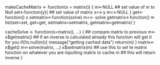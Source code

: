 makeCacheMatrix <- function(x = matrix()) {
  m<-NULL ## set value of m to Null
  set<-function(y){ ## set value of matrix
  x<<-y
  m<<-NULL
}
get<-function() x
setmatrix<-function(solve) m<<- solve
getmatrix<-function() m
list(set=set, get=get,
   setmatrix=setmatrix,
   getmatrix=getmatrix)
}


cacheSolve <- function(x=matrix(), ...) { ## compare matrix to previous 
    m<-x$getmatrix() ## if an inverse is calculated already this function will get it for you
    if(!is.null(m)){
      message("getting cached data")
      return(m)
    }
    matrix<-x$get()
    m<-solve(matrix, ...)
    x$setmatrix(m) ## use this to set te matrix function on whatever you are inputting matrix to cache
    m ## this will return inverse
}
